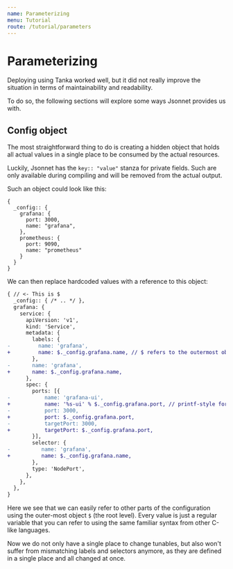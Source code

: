 ```yaml
---
name: Parameterizing
menu: Tutorial
route: /tutorial/parameters
---
```


# Parameterizing

Deploying using Tanka worked well, but it did not really improve the situation
in terms of maintainability and readability.

To do so, the following sections will explore some ways Jsonnet provides us with.

## Config object

The most straightforward thing to do is creating a hidden object that holds all
actual values in a single place to be consumed by the actual resources.

Luckily, Jsonnet has the `key:: "value"` stanza for private fields. Such are
only available during compiling and will be removed from the actual output.

Such an object could look like this:

```jsonnet
{
  _config:: {
    grafana: {
      port: 3000,
      name: "grafana",
    },
    prometheus: {
      port: 9090,
      name: "prometheus"
    }
  }
}
```

We can then replace hardcoded values with a reference to this object:

```diff
{ // <- This is $
  _config:: { /* .. */ },
  grafana: {
    service: {
      apiVersion: 'v1',
      kind: 'Service',
      metadata: {
        labels: {
-         name: 'grafana',
+         name: $._config.grafana.name, // $ refers to the outermost object
        },
-       name: 'grafana',
+       name: $._config.grafana.name,
      },
      spec: {
        ports: [{
-           name: 'grafana-ui',
+           name: '%s-ui' % $._config.grafana.port, // printf-style formatting
-           port: 3000,
+           port: $._config.grafana.port,
-           targetPort: 3000,
+           targetPort: $._config.grafana.port,
        }],
        selector: {
-          name: 'grafana',
+          name: $._config.grafana.name,
        },
        type: 'NodePort',
      },
    },
  },
}
```

Here we see that we can easily refer to other parts of the configuration using
the outer-most object `$` (the root level). Every value is just a regular
variable that you can refer to using the same familiar syntax from other C-like
languages.

Now we do not only have a single place to change tunables, but also won't suffer
from mismatching labels and selectors anymore, as they are defined in a single
place and all changed at once.
